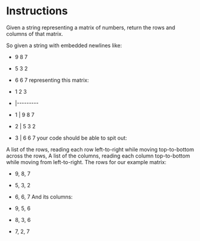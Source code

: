 # Instructions
Given a string representing a matrix of numbers, return the rows and columns of that matrix.

So given a string with embedded newlines like:

* 9 8 7
* 5 3 2
* 6 6 7
representing this matrix:

*    1  2  3
*  |---------
* 1 | 9  8  7
* 2 | 5  3  2
* 3 | 6  6  7
your code should be able to spit out:

A list of the rows, reading each row left-to-right while moving top-to-bottom across the rows,
A list of the columns, reading each column top-to-bottom while moving from left-to-right.
The rows for our example matrix:

* 9, 8, 7
* 5, 3, 2
* 6, 6, 7
And its columns:

* 9, 5, 6
* 8, 3, 6
* 7, 2, 7
